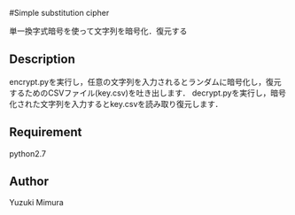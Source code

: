 #Simple substitution cipher

単一換字式暗号を使って文字列を暗号化．復元する

## Description
encrypt.pyを実行し，任意の文字列を入力されるとランダムに暗号化し，復元するためのCSVファイル(key.csv)を吐き出します．
decrypt.pyを実行し，暗号化された文字列を入力するとkey.csvを読み取り復元します．

## Requirement
python2.7

## Author
Yuzuki Mimura

